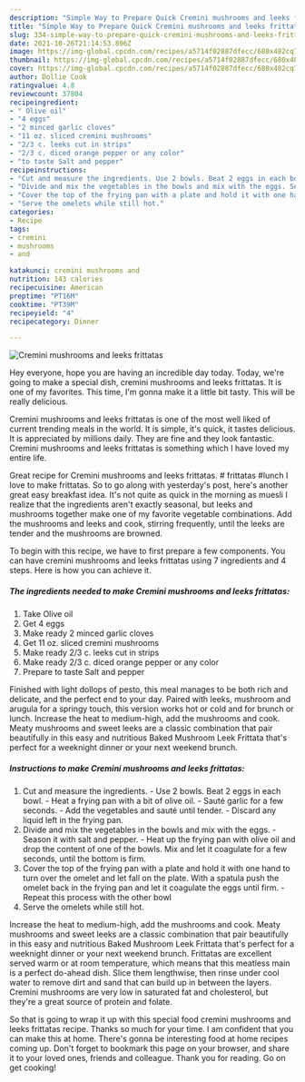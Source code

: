 ```yaml
---
description: "Simple Way to Prepare Quick Cremini mushrooms and leeks frittatas"
title: "Simple Way to Prepare Quick Cremini mushrooms and leeks frittatas"
slug: 334-simple-way-to-prepare-quick-cremini-mushrooms-and-leeks-frittatas
date: 2021-10-26T21:14:53.896Z
image: https://img-global.cpcdn.com/recipes/a5714f02887dfecc/680x482cq70/cremini-mushrooms-and-leeks-frittatas-recipe-main-photo.jpg
thumbnail: https://img-global.cpcdn.com/recipes/a5714f02887dfecc/680x482cq70/cremini-mushrooms-and-leeks-frittatas-recipe-main-photo.jpg
cover: https://img-global.cpcdn.com/recipes/a5714f02887dfecc/680x482cq70/cremini-mushrooms-and-leeks-frittatas-recipe-main-photo.jpg
author: Dollie Cook
ratingvalue: 4.8
reviewcount: 37804
recipeingredient:
- " Olive oil"
- "4 eggs"
- "2 minced garlic cloves"
- "11 oz. sliced cremini mushrooms"
- "2/3 c. leeks cut in strips"
- "2/3 c. diced orange pepper or any color"
- "to taste Salt and pepper"
recipeinstructions:
- "Cut and measure the ingredients. Use 2 bowls. Beat 2 eggs in each bowl. Heat a frying pan with a bit of olive oil. Sauté garlic for a few seconds. Add the vegetables and sauté until tender. Discard any liquid left in the frying pan."
- "Divide and mix the vegetables in the bowls and mix with the eggs. Season it with salt and pepper. Heat up the frying pan with olive oil and drop the content of one of the bowls. Mix and let it coagulate for a few seconds, until the bottom is firm."
- "Cover the top of the frying pan with a plate and hold it with one hand to turn over the omelet and let fall on the plate. With a spatula push the omelet back in the frying pan and let it coagulate the eggs until firm. Repeat this process with the other bowl"
- "Serve the omelets while still hot."
categories:
- Recipe
tags:
- cremini
- mushrooms
- and

katakunci: cremini mushrooms and 
nutrition: 143 calories
recipecuisine: American
preptime: "PT16M"
cooktime: "PT39M"
recipeyield: "4"
recipecategory: Dinner

---
```



![Cremini mushrooms and leeks frittatas](https://img-global.cpcdn.com/recipes/a5714f02887dfecc/680x482cq70/cremini-mushrooms-and-leeks-frittatas-recipe-main-photo.jpg)

Hey everyone, hope you are having an incredible day today. Today, we're going to make a special dish, cremini mushrooms and leeks frittatas. It is one of my favorites. This time, I'm gonna make it a little bit tasty. This will be really delicious.

Cremini mushrooms and leeks frittatas is one of the most well liked of current trending meals in the world. It is simple, it's quick, it tastes delicious. It is appreciated by millions daily. They are fine and they look fantastic. Cremini mushrooms and leeks frittatas is something which I have loved my entire life.

Great recipe for Cremini mushrooms and leeks frittatas. # frittatas #lunch I love to make frittatas. So to go along with yesterday&#39;s post, here&#39;s another great easy breakfast idea. It&#39;s not quite as quick in the morning as muesli I realize that the ingredients aren&#39;t exactly seasonal, but leeks and mushrooms together make one of my favorite vegetable combinations. Add the mushrooms and leeks and cook, stirring frequently, until the leeks are tender and the mushrooms are browned.


To begin with this recipe, we have to first prepare a few components. You can have cremini mushrooms and leeks frittatas using 7 ingredients and 4 steps. Here is how you can achieve it.

<!--inarticleads1-->

##### The ingredients needed to make Cremini mushrooms and leeks frittatas:

1. Take  Olive oil
1. Get 4 eggs
1. Make ready 2 minced garlic cloves
1. Get 11 oz. sliced cremini mushrooms
1. Make ready 2/3 c. leeks cut in strips
1. Make ready 2/3 c. diced orange pepper or any color
1. Prepare to taste Salt and pepper


Finished with light dollops of pesto, this meal manages to be both rich and delicate, and the perfect end to your day. Paired with leeks, mushroom and arugula for a springy touch, this version works hot or cold and for brunch or lunch. Increase the heat to medium-high, add the mushrooms and cook. Meaty mushrooms and sweet leeks are a classic combination that pair beautifully in this easy and nutritious Baked Mushroom Leek Frittata that&#39;s perfect for a weeknight dinner or your next weekend brunch. 

<!--inarticleads2-->

##### Instructions to make Cremini mushrooms and leeks frittatas:

1. Cut and measure the ingredients. - Use 2 bowls. Beat 2 eggs in each bowl. - Heat a frying pan with a bit of olive oil. - Sauté garlic for a few seconds. - Add the vegetables and sauté until tender. - Discard any liquid left in the frying pan.
1. Divide and mix the vegetables in the bowls and mix with the eggs. - Season it with salt and pepper. - Heat up the frying pan with olive oil and drop the content of one of the bowls. Mix and let it coagulate for a few seconds, until the bottom is firm.
1. Cover the top of the frying pan with a plate and hold it with one hand to turn over the omelet and let fall on the plate. With a spatula push the omelet back in the frying pan and let it coagulate the eggs until firm. - Repeat this process with the other bowl
1. Serve the omelets while still hot.


Increase the heat to medium-high, add the mushrooms and cook. Meaty mushrooms and sweet leeks are a classic combination that pair beautifully in this easy and nutritious Baked Mushroom Leek Frittata that&#39;s perfect for a weeknight dinner or your next weekend brunch. Frittatas are excellent served warm or at room temperature, which means that this meatless main is a perfect do-ahead dish. Slice them lengthwise, then rinse under cool water to remove dirt and sand that can build up in between the layers. Cremini mushrooms are very low in saturated fat and cholesterol, but they&#39;re a great source of protein and folate. 

So that is going to wrap it up with this special food cremini mushrooms and leeks frittatas recipe. Thanks so much for your time. I am confident that you can make this at home. There's gonna be interesting food at home recipes coming up. Don't forget to bookmark this page on your browser, and share it to your loved ones, friends and colleague. Thank you for reading. Go on get cooking!

